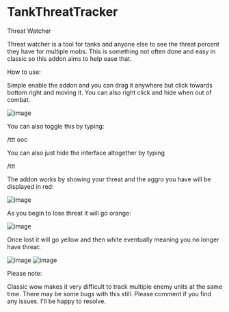 # TankThreatTracker
Threat Watcher

Threat watcher is a tool for tanks and anyone else to see the threat percent they have for multiple mobs. This is something not often done and easy in classic so this addon aims to help ease that. 

How to use:

Simple enable the addon and you can drag it anywhere but click towards bottom right and moving it. You can also right click and hide when out of combat.

![image](https://github.com/user-attachments/assets/95d554a9-6a49-4040-9af7-357903721d05)


You can also toggle this by typing:

/ttt ooc

You can also just hide the interface altogether by typing

/ttt

The addon works by showing your threat and the aggro you have will be displayed in red:

![image](https://github.com/user-attachments/assets/a8496e28-a258-45a0-a185-b85a848a1192)


As you begin to lose threat it will go orange:

![image](https://github.com/user-attachments/assets/2c7dfff2-409e-46eb-a11f-4bf9257346fa)


Once lost it will go yellow and then white eventually meaning you no longer have threat:

![image](https://github.com/user-attachments/assets/bc6e7bf4-f69c-4ac0-b339-d108bedad16a)
![image](https://github.com/user-attachments/assets/f29a9bba-8fca-470c-83aa-32a96562afce)


Please note:

Classic wow makes it very difficult to track multiple enemy units at the same time. There may be some bugs with this still. Please comment if you find any issues. I'll be happy to resolve. 
